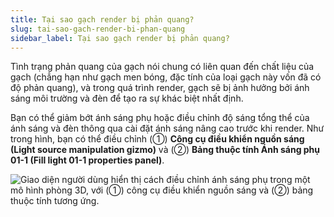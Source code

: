 ```yaml
---
title: Tại sao gạch render bị phản quang?
slug: tai-sao-gach-render-bi-phan-quang
sidebar_label: Tại sao gạch render bị phản quang?
---
```


Tình trạng phản quang của gạch nói chung có liên quan đến chất liệu của gạch (chẳng hạn như gạch men bóng, đặc tính của loại gạch này vốn đã có độ phản quang), và trong quá trình render, gạch sẽ bị ảnh hưởng bởi ánh sáng môi trường và đèn để tạo ra sự khác biệt nhất định.

Bạn có thể giảm bớt ánh sáng phụ hoặc điều chỉnh độ sáng tổng thể của ánh sáng và đèn thông qua cài đặt ánh sáng nâng cao trước khi render. Như trong hình, bạn có thể điều chỉnh (①) **Công cụ điều khiển nguồn sáng (Light source manipulation gizmo)** và (②) **Bảng thuộc tính Ánh sáng phụ 01-1 (Fill light 01-1 properties panel)**.

![Giao diện người dùng hiển thị cách điều chỉnh ánh sáng phụ trong một mô hình phòng 3D, với (①) công cụ điều khiển nguồn sáng và (②) bảng thuộc tính tương ứng.](https://storage.googleapis.com/jegavn_kb/images/5ace9a05-a19e-4f1b-a98a-33b66515df56.png)